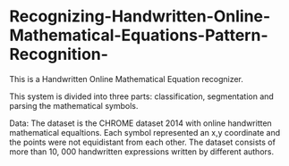 # Recognizing-Handwritten-Online-Mathematical-Equations-Pattern-Recognition-

This is a Handwritten Online Mathematical Equation recognizer. 

This system is divided into three parts: classification, segmentation and parsing the mathematical symbols. 

Data:
The dataset is the CHROME dataset 2014 with online handwritten mathematical equaltions. 
Each symbol represented an x,y coordinate and the points were not equidistant from each other. The dataset consists of more than 10, 000 handwritten expressions written by different authors. 
